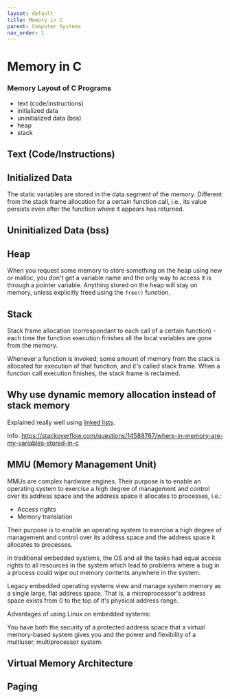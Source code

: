 ```yaml
---
layout: default
title: Memory in C
parent: Computer Systems
nav_order: 1
---
```


# Memory in C

### Memory Layout of C Programs

  - text (code/instructions)
  - initialized data
  - uninitialized data (bss)
  - heap
  - stack

## Text (Code/Instructions)

## Initialized Data

The static variables are stored in the data segment of the memory. Different from the stack
frame allocation for a certain function call, i.e., its value persists even after the function
where it appears has returned.

## Uninitialized Data (bss)

## Heap

When you request some memory to store something on the heap using new or malloc,
you don't get a variable name and the only way to access it is through a pointer
variable. Anything stored on the heap will stay on memory, unless explicitly freed using the ```free()``` function.

## Stack

Stack frame allocation (correspondant to each call of a certain function) - each time the
function execution finishes all the local variables are gone from the memory.

Whenever a function is invoked, some amount of memory from the stack is allocated for execution
of that function, and it's called stack frame. When a function call execution finishes, the
stack frame is reclaimed.


## Why use dynamic memory allocation instead of stack memory

Explained really well using [linked lists](https://www.youtube.com/watch?v=VOQNf1VxU3Q).

Info: https://stackoverflow.com/questions/14588767/where-in-memory-are-my-variables-stored-in-c

## MMU (Memory Management Unit)

MMUs are complex hardware engines. Their purpose is to enable an operating system to exercise a high degree of management and control
over its address space and the address space it allocates to processes, i.e.:

  - Access rights 
  - Memory translation

Their purpose is to enable an operating system to exercise a high degree of management and control over its address space
and the address space it allocates to processes.

In traditional embedded systems, the OS and all the tasks had equal access rights to all resources in the system which lead
to problems where a bug in a process could wipe out memory contents anywhere in the system.

Legacy embedded operating systems view and manage system memory as a single large, flat address space. That is, a
microprocessor's address space exists from 0 to the top of it's physical address range.
  

Advantages of using Linux on embedded systems:

You have both the security of a protected address space that a virtual memory-based system gives you and the power and
flexibility of a multiuser, multiprocessor system.

## Virtual Memory Architecture

## Paging
